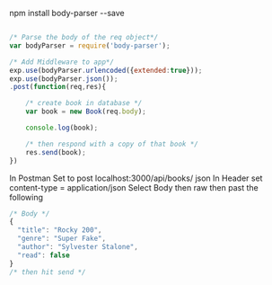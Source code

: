 
npm install body-parser --save

```javascript 1.8

/* Parse the body of the req object*/
var bodyParser = require('body-parser');

/* Add Middleware to app*/
exp.use(bodyParser.urlencoded({extended:true}));
exp.use(bodyParser.json());
.post(function(req,res){

    /* create book in database */
    var book = new Book(req.body);

    console.log(book);

    /* then respond with a copy of that book */
    res.send(book);
})


```

In Postman 
Set to 
  post localhost:3000/api/books/
  json
  In Header set
    content-type = application/json
  Select Body
    then raw
    then past the following
    
```javascript 1.8
/* Body */
{
  "title": "Rocky 200",
  "genre": "Super Fake",
  "author": "Sylvester Stalone",
  "read": false
}
/* then hit send */
```
